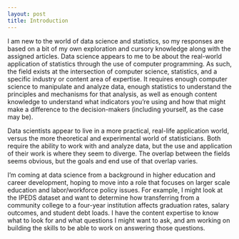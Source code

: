 ```yaml
---
layout: post
title: Introduction
---
```

I am new to the world of data science and statistics, so my responses are based on a bit of my own exploration and cursory knowledge along with the assigned articles. Data science appears to me to be about the real-world application of statistics through the use of computer programming. As such, the field exists at the intersection of computer science, statistics, and a specific industry or content area of expertise. It requires enough computer science to manipulate and analyze data, enough statistics to understand the principles and mechanisms for that analysis, as well as enough content knowledge to understand what indicators you’re using and how that might make a difference to the decision-makers (including yourself, as the case may be). 

Data scientists appear to live in a more practical, real-life application world, versus the more theoretical and experimental world of statisticians. Both require the ability to work with and analyze data, but the use and application of their work is where they seem to diverge. The overlap between the fields seems obvious, but the goals and end use of that overlap varies. 

I’m coming at data science from a background in higher education and career development, hoping to move into a role that focuses on larger scale education and labor/workforce policy issues. For example, I might look at the IPEDS dataset and want to determine how transferring from a community college to a four-year institution affects graduation rates, salary outcomes, and student debt loads. I have the content expertise to know what to look for and what questions I might want to ask, and am working on building the skills to be able to work on answering those questions.

